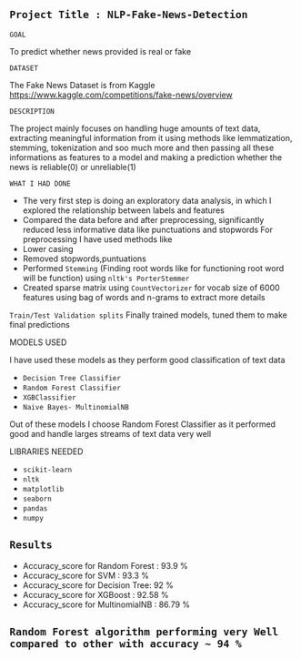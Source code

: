 ## `Project Title : NLP-Fake-News-Detection`

`GOAL`

To predict whether news provided is real or fake

`DATASET`

The Fake News Dataset is from Kaggle https://www.kaggle.com/competitions/fake-news/overview

`DESCRIPTION`

The project mainly focuses on handling huge amounts of text data, extracting meaningful information from it using methods like lemmatization, stemming, tokenization and soo much more and then passing all these informations as features to a model and making a prediction whether the news is reliable(0) or unreliable(1)

`WHAT I HAD DONE`

* The very first step is doing an exploratory data analysis, in which I explored the relationship between labels and features
* Compared the data before and after preprocessing, significantly reduced less informative data like punctuations and stopwords
For preprocessing I have used methods like
* Lower casing
* Removed stopwords,puntuations
* Performed `Stemming` (Finding root words like for functioning root word will be function) using `nltk's PorterStemmer`
* Created sparse matrix using `CountVectorizer` for vocab size of 6000 features using bag of words and n-grams to extract more details
  
`Train/Test Validation splits`
Finally trained models, tuned them to make final predictions

MODELS USED

I have used these models as they perform good classification of text data

* `Decision Tree Classifier`
* `Random Forest Classifier`
* `XGBClassifier`
* `Naive Bayes- MultinomialNB`

Out of these models I choose Random Forest Classifier as it performed good and handle larges streams of text data very well

LIBRARIES NEEDED

* `scikit-learn`
* `nltk`
* `matplotlib`
* `seaborn`
* `pandas`
* `numpy`

## `Results`
* Accuracy_score for Random Forest :  93.9 %
* Accuracy_score for SVM :  93.3 %
* Accuracy_score for Decision Tree:  92 %
* Accuracy_score for XGBoost :  92.58 %
* Accuracy_score for MultinomialNB :  86.79 % 

## `Random Forest algorithm performing very Well compared to other with accuracy ~ 94 %`
